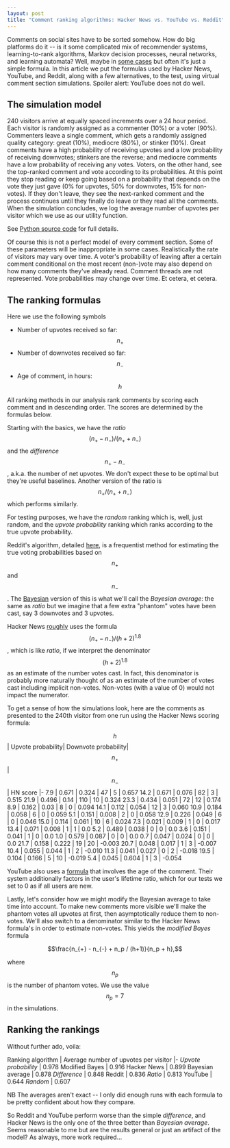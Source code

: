 ```yaml
---
layout: post
title: "Comment ranking algorithms: Hacker News vs. YouTube vs. Reddit"
---
```


Comments on social sites have to be sorted somehow.
How do big platforms do it -- is it some complicated mix of
recommender systems,
learning-to-rank algorithms,
Markov decision processes,
neural networks, and
learning automata?
Well, maybe in [some cases](https://engineering.linkedin.com/blog/2017/09/serving-top-comments-in-professional-social-networks)
but often it's just a simple formula.
In this article we put the formulas used by Hacker News, YouTube, and
Reddit, along with a few alternatives, to the test, using virtual comment
section simulations.
Spoiler alert: YouTube does not do well.

## The simulation model

240 visitors arrive at equally spaced increments over a 24 hour period.
Each visitor is randomly assigned as a commenter (10%) or a voter (90%).
Commenters leave a single comment, which gets a randomly assigned quality
category: great (10%), mediocre (80%), or stinker (10%).
Great comments have a high probability of receiving upvotes and a low
probability of receiving downvotes;
stinkers are the reverse;
and mediocre comments have a low probability of receiving any votes.
Voters, on the other hand, see the top-ranked comment and vote according
to its probabilities.
At this point they stop reading or keep going based on a probability that
depends on the vote they just gave (0% for upvotes, 50% for downvotes, 15% for
non-votes).
If they don't leave, they see the next-ranked comment and the process continues
until they finally do leave or they read all the comments.
When the simulation concludes, we log the average number of upvotes per
visitor which we use as our utility function.

See [Python source code](https://github.com/amacfie/amacfie.github.io/tree/master/_posts/comment_orderings)
for full details.

Of course this is not a perfect model of every comment section.
Some of these parameters will be inappropriate in some cases.
Realistically the rate of visitors may vary over time.
A voter's probability of leaving after a certain comment conditional on the
most recent (non-)vote may also depend on how many comments they've already
read.
Comment threads are not represented.
Vote probabilities may change over time.
Et cetera, et cetera.

## The ranking formulas

Here we use the following symbols

* Number of upvotes received so far: $$n_{+}$$
* Number of downvotes received so far: $$n_{-}$$
* Age of comment, in hours: $$h$$


All ranking methods in our analysis rank comments by scoring each comment
and in descending order.
The scores are determined by the formulas below.

Starting with the basics, we have the _ratio_
$$(n_{+} - n_{-})/(n_{+} + n_{-})$$
and the _difference_ $$n_{+} - n_{-}$$, a.k.a. the number of net upvotes.
We don't expect these to be optimal but they're useful baselines.
Another version of the ratio is
$$n_{+}/(n_{+} + n_{-})$$ which performs similarly.

For testing purposes, we have the _random_ ranking which is, well, just
random, and the _upvote probability_ ranking which ranks according to the true
upvote probability.

Reddit's algorithm, detailed [here](https://www.evanmiller.org/how-not-to-sort-by-average-rating.html),
is a frequentist method for estimating the true voting probabilities
based on $$n_{+}$$ and $$n_{-}$$.
The [Bayesian](https://districtdatalabs.silvrback.com/computing-a-bayesian-estimate-of-star-rating-means)
version of this is what we'll call the _Bayesian average_: the same as
_ratio_ but we imagine that a few extra "phantom" votes have been cast, say 3
downvotes and 3 upvotes.

Hacker News [roughly](https://medium.com/hacking-and-gonzo/how-hacker-news-ranking-algorithm-works-1d9b0cf2c08d)
uses the formula $$(n_{+} - n_{-}) / (h+2)^{1.8}$$,
which is like _ratio_, if we interpret the denominator $$(h+2)^{1.8}$$
as an estimate of the number votes cast.
In fact, this denominator is probably more naturally thought of as an
estimate of the number of votes cast including implicit non-votes.
Non-votes (with a value of 0) would not impact the numerator.

To get a sense of how the simulations look, here are the comments as presented
to the 240th visitor from one run using the Hacker News scoring formula:

$$h$$     | Upvote probability| Downvote probability| $$n_{+}$$  | $$n_{-}$$   | HN score
|-
 7.9 | 0.671 | 0.324 | 47  | 5  | 0.657
14.2 | 0.671 | 0.076 | 82  | 3  | 0.515
21.9 | 0.496 | 0.14  | 110 | 10 | 0.324
23.3 | 0.434 | 0.051 | 72  | 12 | 0.174
 8.9 | 0.162 | 0.03  | 8   | 0  | 0.094
14.1 | 0.112 | 0.054 | 12  | 3  | 0.060
10.9 | 0.184 | 0.058 | 6   | 0  | 0.059
 5.1 | 0.151 | 0.008 | 2   | 0  | 0.058
12.9 | 0.226 | 0.049 | 6   | 0  | 0.046
15.0 | 0.114 | 0.061 | 10  | 6  | 0.024
 7.3 | 0.021 | 0.009 | 1   | 0  | 0.017
13.4 | 0.071 | 0.008 | 1   | 1  | 0.0
 5.2 | 0.489 | 0.038 | 0   | 0  | 0.0
 3.6 | 0.151 | 0.041 | 1   | 0  | 0.0
 1.0 | 0.579 | 0.087 | 0   | 0  | 0.0
 0.7 | 0.047 | 0.024 | 0   | 0  | 0.0
21.7 | 0.158 | 0.222 | 19  | 20 | -0.003
20.7 | 0.048 | 0.017 | 1   | 3  | -0.007
10.4 | 0.055 | 0.044 | 1   | 2  | -0.010
11.3 | 0.041 | 0.027 | 0   | 2  | -0.018
19.5 | 0.104 | 0.166 | 5   | 10 | -0.019
 5.4 | 0.045 | 0.604 | 1   | 3  | -0.054

YouTube also uses a [formula](https://stackoverflow.com/a/39048550) that
involves the age of the comment.
Their system additionally factors in the user's lifetime ratio, which
for our tests we set to 0 as if all users are new.


Lastly, let's consider how we might modify the Bayesian average to take
time into account.
To make new comments more visible we'll make the phantom votes all upvotes
at first, then asymptotically reduce them to non-votes.
We'll also switch to a denominator similar to the Hacker News formula's in
order to estimate non-votes.
This yields the _modified Bayes_ formula

$$\frac{n_{+} - n_{-} + n_p / (h+1)}{n_p + h},$$

where $$n_p$$ is the number of phantom votes.
We use the value $$n_p=7$$ in the simulations.


## Ranking the rankings

Without further ado, voila:

Ranking algorithm                | Average number of upvotes per visitor
|-
_Upvote probability_ | 0.978
Modified Bayes       | 0.916
Hacker News          | 0.899
Bayesian average     | 0.878
_Difference_         | 0.848
Reddit               | 0.836
_Ratio_              | 0.813
YouTube              | 0.644
_Random_             | 0.607

NB The averages aren't exact -- I only did enough runs with each formula
to be pretty confident about how they compare.

So Reddit and YouTube perform worse than the simple _difference_, and
Hacker News is the only one of the three better than _Bayesian average_.
Seems reasonable to me but are the results general or just an artifact of
the model?
As always, more work required...

